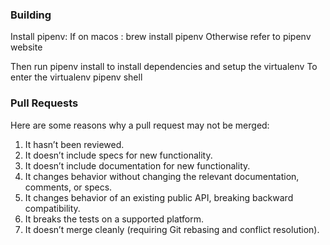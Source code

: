 ### Building 
Install pipenv:
    If on macos : brew install pipenv
    Otherwise refer to pipenv website

Then run 
    pipenv install 
to install dependencies and setup the virtualenv
To enter the virtualenv
    pipenv shell
### Pull Requests

Here are some reasons why a pull request may not be merged:

1. It hasn’t been reviewed.
2. It doesn’t include specs for new functionality.
3. It doesn’t include documentation for new functionality.
4. It changes behavior without changing the relevant documentation, comments, or specs.
5. It changes behavior of an existing public API, breaking backward compatibility.
6. It breaks the tests on a supported platform.
7. It doesn’t merge cleanly (requiring Git rebasing and conflict resolution).
